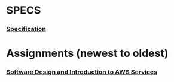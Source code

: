 # SPECS
### [Specification](https://docs.google.com/document/d/1NWiuwE5Wed-GJe0kkOqNTdrLqy6LxcoW/edit?usp=sharing&ouid=110062512509548266862&rtpof=true&sd=true)


# Assignments (newest to oldest)
### [Software Design and Introduction to AWS Services](https://docs.google.com/document/d/1UYonrXA_DtjwyMqWbXl8v2H9rzAr4lNo/edit?usp=sharing&ouid=110062512509548266862&rtpof=true&sd=true)
